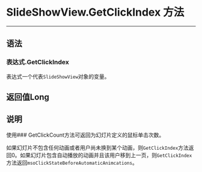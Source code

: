 # SlideShowView.GetClickIndex 方法
            
---

## 语法

### 表达式.GetClickIndex

表达式一个代表`SlideShowView`对象的变量。

## 返回值Long

## 说明

使用### GetClickCount方法可返回为幻灯片定义的鼠标单击次数。

如果幻灯片不包含任何动画或者用户尚未换到某个动画，则`GetClickIndex`方法返回0。如果幻灯片包含自动播放的动画并且该用户移到上一页，则`GetClickIndex`方法返回`msoClickStateBeforeAutomaticAnimcations`。
